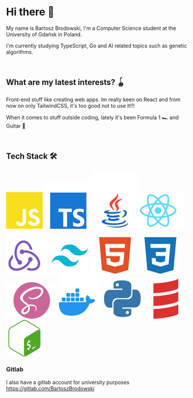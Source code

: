 # Hi there 👋

My name is Bartosz Brodowski, I'm a Computer Science student at the University of Gdańsk in Poland.
<br/>

I'm currently studying TypeScript, Go and AI related topics such as genetic algorithms.

<br />

## What are my latest interests? :yo_yo:

Front-end stuff like creating web apps. Im really keen on React and from now on only TailwindCSS, it's too good not to use it!!!

When it comes to stuff outside coding, lately it's been Formula 1 :racing_car: and Guitar :guitar:

<br />

## Tech Stack :hammer_and_wrench:

<div float="left">
  <img src="./icons/JavaScript.svg" alt="JavaScript">
  <img src="./icons/Typescript.svg" alt="Typescript">
  <img src="./icons/Java.svg" alt="Java">
  <img src="./icons/React.svg" alt="React">
  <img src="./icons/Redux.svg" alt="Redux">
  <img src="./icons/TailwindCSS.svg" alt="TailwindCSS">
  <img src="./icons/HTML.svg" alt="HTML5">
  <img src="./icons/CSS.svg" alt="CSS">
  <img src="./icons/SASS.svg" alt="SASS">
  <img src="./icons/Docker.svg" alt="Docker">
  <img src="./icons/Python.svg" alt="Python">
  <img src="./icons/Scala.svg" alt="Scala">
  <img src="./icons/Bash.svg" alt="Bash">
</div>

### Gitlab

I also have a gitlab account for university purposes
https://gitlab.com/BartoszBrodowski
